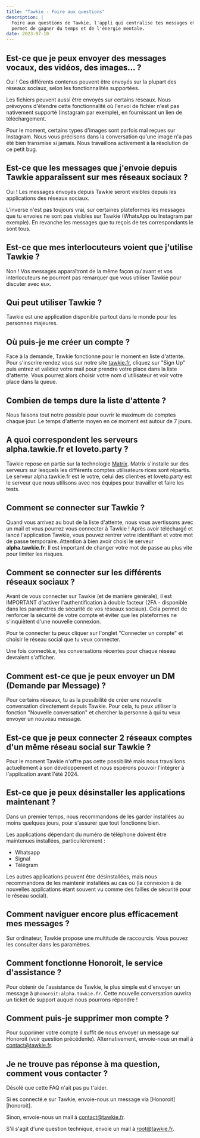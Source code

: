 ```yaml
---
title: "Tawkie - Foire aux questions"
description: |
  Foire aux questions de Tawkie, l'appli qui centralise tes messages et te
  permet de gagner du temps et de l'énergie mentale.
date: 2023-07-10
---
```



## Est-ce que je peux envoyer des messages vocaux, des vidéos, des images... ?

Oui ! Ces différents contenus peuvent être envoyés sur la plupart des réseaux
sociaux, selon les fonctionnalités supportées.

Les fichiers peuvent aussi être envoyés sur certains réseaux. Nous prévoyons
d'étendre cette fonctionnalité où l'envoi de fichier n'est pas nativement
supporté (Instagram par exemple), en fournissant un lien de téléchargement.

Pour le moment, certains types d'images sont parfois mal reçues sur Instagram. Nous vous précisons dans la conversation qu'une image n'a pas été bien transmise si jamais. Nous travaillons activement à la résolution de ce petit bug.


## Est-ce que les messages que j'envoie depuis Tawkie apparaîssent sur mes réseaux sociaux ?

Oui ! Les messages envoyés depuis Tawkie seront visibles depuis les applications des réseaux sociaux.

L'inverse n'est pas toujours vrai, sur certaines plateformes les messages que tu envoies ne sont pas visibles sur Tawkie (WhatsApp ou Instagram par exemple). En revanche les messages que tu
reçois de tes correspondants le sont tous.

## Est-ce que mes interlocuteurs voient que j'utilise Tawkie ?

Non ! Vos messages apparaîtront de la même façon qu'avant et vos interlocuteurs ne pourront pas remarquer que vous utiliser Tawkie pour discuter avec eux.

## Qui peut utiliser Tawkie ?

Tawkie est une application disponible partout dans le monde pour les personnes majeures.

## Où puis-je me créer un compte ?

Face à la demande, Tawkie fonctionne pour le moment en liste d'attente. Pour s'inscrire rendez vous sur notre site [tawkie.fr][tawkie], cliquez sur "Sign Up" puis entrez et validez votre mail pour prendre votre place dans la liste d'attente. Vous pourrez alors choisir votre nom d'utilisateur et voir votre place dans la queue.

## Combien de temps dure la liste d'attente ?

Nous faisons tout notre possible pour ouvrir le maximum de comptes chaque jour. Le temps d'attente moyen en ce moment est autour de 7 jours. 

[tawkie]: https://www.tawkie.fr


## A quoi correspondent les serveurs alpha.tawkie.fr et loveto.party ?

Tawkie repose en partie sur la technologie [Matrix][matrix]. Matrix s'installe sur des serveurs sur lesquels les différents comptes utilisateurs·rices sont répartis. Le serveur alpha.tawkie.fr est le votre, celui des client·es et loveto.party est le serveur que nous utilisons avec nos équipes pour travailler et faire les tests. 

[matrix]: https://matrix.org/
[matrix-clients]: https://matrix.org/ecosystem/clients/
    

## Comment se connecter sur Tawkie ?

Quand vous arrivez au bout de la liste d'attente, nous vous avertissons avec un mail et vous pourrez vous connecter à Tawkie ! Après avoir téléchargé et lancé l'application Tawkie, vous pouvez rentrer votre identifiant et votre mot de passe temporaire. Attention à bien avoir choisi le serveur **alpha.tawkie.fr**.
Il est important de changer votre mot de passe au plus vite pour limiter les risques.

## Comment se connecter sur les différents réseaux sociaux ?

Avant de vous connecter sur Tawkie (et de manière générale), il est IMPORTANT d'activer l'authentification à double facteur (2FA - disponible dans les paramètres de sécurité de vos réseaux sociaux). Cela permet de renforcer la sécurité de votre compte et éviter que les plateformes ne s'inquiètent d'une nouvelle connexion.

Pour te connecter tu peux cliquer sur l'onglet "Connecter un compte" et choisir le réseau social que tu veux connecter. 

Une fois connecté.e, tes conversations récentes pour chaque réseau devraient s'afficher.

## Comment est-ce que je peux envoyer un DM (Demande par Message) ?

Pour certains réseaux, tu as la possibilité de créer une nouvelle conversation directement depuis Tawkie. Pour cela, tu peux utiliser la fonction "Nouvelle conversation" et chercher la personne à qui tu veux envoyer un nouveau message.

## Est-ce que je peux connecter 2 réseaux comptes d'un même réseau social sur Tawkie ?

Pour le moment Tawkie n'offre pas cette possibilité mais nous travaillons actuellement à son développement et nous espérons pouvoir l'intégrer à l'application avant l'été 2024.

## Est-ce que je peux désinstaller les applications maintenant ?

Dans un premier temps, nous recommandons de les garder installées au moins quelques jours, pour s'assurer que tout fonctionne bien.

Les applications dépendant du numéro de téléphone doivent être maintenues
installées, particulièrement :
- Whatsapp
- Signal
- Télégram

Les autres applications peuvent être désinstallées, mais nous recommandons de les maintenir installées au cas où (la connexion à de nouvelles applications étant souvent vu comme des failles de sécurité pour le réseau social).


## Comment naviguer encore plus efficacement mes messages ?

Sur ordinateur, Tawkie propose une multitude de raccourcis. Vous pouvez les consulter dans les paramètres.

## Comment fonctionne Honoroit, le service d'assistance ?

Pour obtenir de l'assistance de Tawkie, le plus simple est d'envoyer un message à `@honoroit:alpha.tawkie.fr`. Cette nouvelle conversation ouvrira un ticket de support auquel nous pourrons répondre !

## Comment puis-je supprimer mon compte ?

Pour supprimer votre compte il suffit de nous envoyer un message sur Honoroit (voir question précédente). Alternativement, envoie-nous un mail à [contact@tawkie.fr](mailto:contact@tawkie.fr).

## Je ne trouve pas réponse à ma question, comment vous contacter ?


Désolé que cette FAQ n'ait pas pu t'aider.

Si es connecté.e sur Tawkie, envoie-nous un message via
[Honoroit][honoroit].

Sinon, envoie-nous un mail à [contact@tawkie.fr](mailto:contact@tawkie.fr).

S'il s'agit d'une question technique, envoie un mail à [root@tawkie.fr](mailto:root@tawkie.fr).

